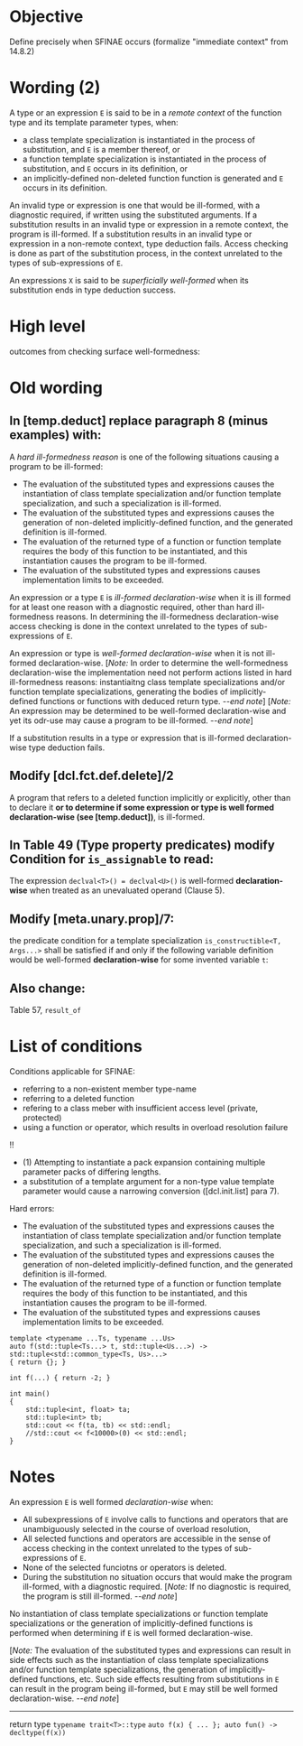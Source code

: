 Objective
=========

Define precisely when SFINAE occurs (formalize "immediate context" from 14.8.2)

Wording (2)
==============

A type or an expression `E` is said to be in a *remote context* of the function type and its template parameter types, when:
* a class template specialization is instantiated in the process of substitution, and `E` is a member thereof, or
* a function template specialization is instantiated in the process of substitution, and `E` occurs in its definition, or
* an implicitly-defined non-deleted function function is generated and `E` occurs in its definition.

An invalid type or expression is one that would be ill-formed, with a diagnostic required, if written using the substituted arguments. If a substitution results in an invalid type or expression in a remote context, the program is ill-formed.
If a substitution results in an invalid type or expression in a non-remote context, type deduction fails. Access checking is done as part of the substitution process, in the context unrelated to the types of sub-expressions of `E`.

An expressions `X` is said to be *superficially well-formed* when its substitution ends in type deduction success.


High level
==========

outcomes from checking surface well-formedness:


Old wording
=======

In [temp.deduct] replace paragraph 8 (minus examples) with:
-------------------------------

A *hard ill-formedness reason* is one of the following situations causing a program to be ill-formed:  
- The evaluation of the substituted types and expressions causes the instantiation of class template specialization and/or function template specialization, and such a specialization is ill-formed.
- The evaluation of the substituted types and expressions causes the generation of non-deleted implicitly-defined function, and the generated definition is ill-formed.
- The evaluation of the returned type of a function or function template requires the body of this function to be instantiated, and this instantiation causes the program to be ill-formed.
- The evaluation of the substituted types and expressions causes implementation limits to be exceeded.

An expression or a type `E` is *ill-formed declaration-wise* when it is ill formed for at least one reason with a diagnostic required, other than hard ill-formedness reasons. In determining the ill-formedness declaration-wise access checking is done in the context unrelated to the types of sub-expressions of `E`.

An expression or type is *well-formed declaration-wise* when it is not ill-formed declaration-wise. [*Note:* In order to determine the well-formedness declaration-wise the implementation need not perform actions listed in hard ill-formedness reasons: instantiaitng class template specializations and/or function template specializations, generating the bodies of implicitly-defined functions or functions with deduced return type. *--end note*] [*Note:* An expression may be determined to be well-formed declaration-wise and yet its odr-use may cause a program to be ill-formed. *--end note*] 

If a substitution results in a type or expression that is ill-formed declaration-wise type deduction fails.

Modify [dcl.fct.def.delete]/2
-----------------------------

A program that refers to a deleted function implicitly or explicitly, other than to declare it **or to determine if some expression or type is well formed declaration-wise (see [temp.deduct])**, is ill-formed.
 
In Table 49 (Type property predicates) modify Condition for `is_assignable` to read:
-----------------------------------------------------------------

The expression `declval<T>() = declval<U>()` is well-formed **declaration-wise** when treated as an unevaluated operand (Clause 5).

Modify [meta.unary.prop]/7:
----------------------------

the predicate condition for a template specialization `is_constructible<T, Args...>` shall be satisfied
if and only if the following variable definition would be well-formed **declaration-wise** for some invented variable `t`:

Also change:
-------------
Table 57, `result_of`




List of conditions
==================

Conditions applicable for SFINAE:
* referring to a non-existent member type-name
* referring to a deleted function
* refering to a class meber with insufficient access level (private, protected)
* using a function or operator, which results in overload resolution failure

!!
* (1) Attempting to instantiate a pack expansion containing multiple parameter packs of differing lengths.
* a substitution of a template argument for a non-type value template parameter would cause a narrowing conversion ([dcl.init.list] para 7).


Hard errors:
- The evaluation of the substituted types and expressions causes the instantiation of class template specialization and/or function template specialization, and such a specialization is ill-formed.
- The evaluation of the substituted types and expressions causes the generation of non-deleted implicitly-defined function, and the generated definition is ill-formed.
- The evaluation of the returned type of a function or function template requires the body of this function to be instantiated, and this instantiation causes the program to be ill-formed.
- The evaluation of the substituted types and expressions causes implementation limits to be exceeded.

``` (1)
template <typename ...Ts, typename ...Us>
auto f(std::tuple<Ts...> t, std::tuple<Us...>) -> std::tuple<std::common_type<Ts, Us>...> 
{ return {}; }

int f(...) { return -2; }
    
int main()
{
    std::tuple<int, float> ta;
    std::tuple<int> tb;
    std::cout << f(ta, tb) << std::endl;
    //std::cout << f<10000>(0) << std::endl;
}
```

Notes
=====

An expression `E` is well formed *declaration-wise* when:
- All subexpressions of `E` involve calls to functions and operators that are unambiguously selected in the course of overload resolution,
- All selected functions and operators are accessible in the sense of access checking in the context unrelated to the types of sub-expressions of `E`.
- None of the selected funciotns or operators is deleted.
- During the substitution no situation occurs that would make the program ill-formed, with a diagnostic required. 
  [*Note:* If no diagnostic is required, the program is still ill-formed. *--end note*]

No instantiation of class template specializations or function template specializations or
the generation of implicitly-defined functions is performed when determining if `E` is well formed declaration-wise.

[*Note:* The evaluation of the substituted types and expressions can result in side effects
such as the instantiation of class template specializations and/or function template specializations,
the generation of implicitly-defined functions, etc. Such side effects resulting from substitutions
in `E` can result in the program being ill-formed, but `E` may still be well formed declaration-wise.
*--end note*]



----------------------------
return type
`typename trait<T>::type`
`auto f(x) { ... }; auto fun() -> decltype(f(x))`
